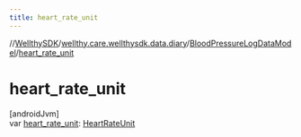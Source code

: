 ```yaml
---
title: heart_rate_unit
---
```

//[WellthySDK](../../../index.html)/[wellthy.care.wellthysdk.data.diary](../index.html)/[BloodPressureLogDataModel](index.html)/[heart_rate_unit](heart_rate_unit.html)



# heart_rate_unit



[androidJvm]\
var [heart_rate_unit](heart_rate_unit.html): [HeartRateUnit](../-heart-rate-unit/index.html)




